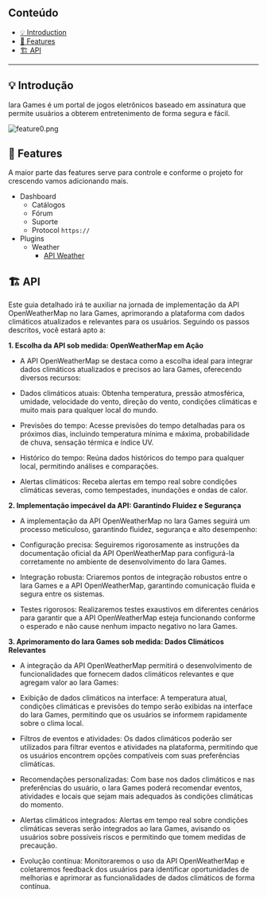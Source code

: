 <p align="center">

## Conteúdo

* [💡 Introduction](#-introduction)
* [🔮 Features](#-features)
* [🏗️ API](#-api)

---

## 💡 Introdução

Iara Games é um portal de jogos eletrônicos baseado em assinatura que permite usuários a obterem entretenimento de forma segura e fácil.


![feature0.png](https://fiap.gabrielvalladao.com/iaragames/images/iaragames1.png)


## 🔮 Features

A maior parte das features serve para controle e conforme o projeto for crescendo vamos adicionando mais.

* Dashboard
  * Catálogos
  * Fórum
  * Suporte
  * Protocol `https://`
* Plugins
  * Weather
	* [API Weather](https://openweathermap.org/current)



## 🏗️ API

Este guia detalhado irá te auxiliar na jornada de implementação da API OpenWeatherMap no Iara Games, aprimorando a plataforma com dados climáticos atualizados e relevantes para os usuários. Seguindo os passos descritos, você estará apto a:

**1. Escolha da API sob medida: OpenWeatherMap em Ação**

* A API OpenWeatherMap se destaca como a escolha ideal para integrar dados climáticos atualizados e precisos ao Iara Games, oferecendo diversos recursos:

* Dados climáticos atuais: Obtenha temperatura, pressão atmosférica, umidade, velocidade do vento, direção do vento, condições climáticas e muito mais para qualquer local do mundo.

* Previsões do tempo: Acesse previsões do tempo detalhadas para os próximos dias, incluindo temperatura mínima e máxima, probabilidade de chuva, sensação térmica e índice UV.

* Histórico do tempo: Reúna dados históricos do tempo para qualquer local, permitindo análises e comparações.

* Alertas climáticos: Receba alertas em tempo real sobre condições climáticas severas, como tempestades, inundações e ondas de calor.

**2. Implementação impecável da API: Garantindo Fluidez e Segurança**

* A implementação da API OpenWeatherMap no Iara Games seguirá um processo meticuloso, garantindo fluidez, segurança e alto desempenho:

* Configuração precisa: Seguiremos rigorosamente as instruções da documentação oficial da API OpenWeatherMap para configurá-la corretamente no ambiente de desenvolvimento do Iara Games.

* Integração robusta: Criaremos pontos de integração robustos entre o Iara Games e a API OpenWeatherMap, garantindo comunicação fluida e segura entre os sistemas.

* Testes rigorosos: Realizaremos testes exaustivos em diferentes cenários para garantir que a API OpenWeatherMap esteja funcionando conforme o esperado e não cause nenhum impacto negativo no Iara Games.

**3. Aprimoramento do Iara Games sob medida: Dados Climáticos Relevantes**

* A integração da API OpenWeatherMap permitirá o desenvolvimento de funcionalidades que fornecem dados climáticos relevantes e que agregam valor ao Iara Games:

* Exibição de dados climáticos na interface: A temperatura atual, condições climáticas e previsões do tempo serão exibidas na interface do Iara Games, permitindo que os usuários se informem rapidamente sobre o clima local.

* Filtros de eventos e atividades: Os dados climáticos poderão ser utilizados para filtrar eventos e atividades na plataforma, permitindo que os usuários encontrem opções compatíveis com suas preferências climáticas.

* Recomendações personalizadas: Com base nos dados climáticos e nas preferências do usuário, o Iara Games poderá recomendar eventos, atividades e locais que sejam mais adequados às condições climáticas do momento.

* Alertas climáticos integrados: Alertas em tempo real sobre condições climáticas severas serão integrados ao Iara Games, avisando os usuários sobre possíveis riscos e permitindo que tomem medidas de precaução.

* Evolução contínua: Monitoraremos o uso da API OpenWeatherMap e coletaremos feedback dos usuários para identificar oportunidades de melhorias e aprimorar as funcionalidades de dados climáticos de forma contínua.
